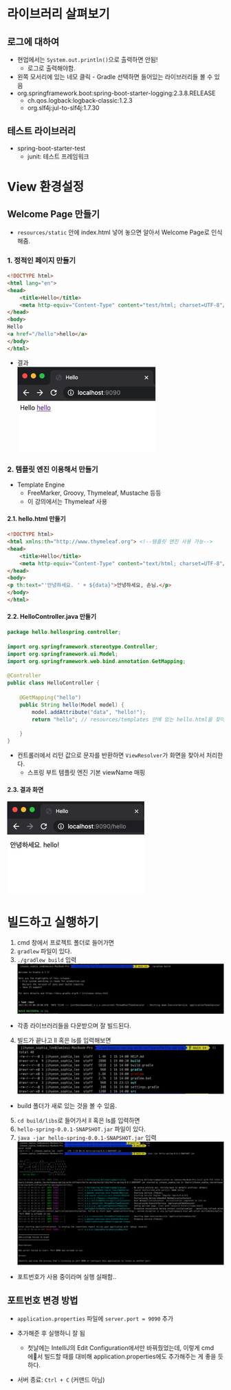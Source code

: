 # 라이브러리 살펴보기

## 로그에 대하여
- 현업에서는 `System.out.println()`으로 출력하면 안됨!
  - 로그로 출력해야함.
- 왼쪽 모서리에 있는 네모 클릭 - Gradle 선택하면 들어있는 라이브러리들 볼 수 있음
- org.springframework.boot:spring-boot-starter-logging:2.3.8.RELEASE
  - ch.qos.logback:logback-classic:1.2.3
  - org.slf4j:jul-to-slf4j:1.7.30

## 테스트 라이브러리
- spring-boot-starter-test
  - junit: 테스트 프레임워크

# View 환경설정

## Welcome Page 만들기
- `resources/static` 안에 index.html 넣어 놓으면 알아서 Welcome Page로 인식해줌.
### 1. 정적인 페이지 만들기
```html
<!DOCTYPE html>
<html lang="en">
<head>
    <title>Hello</title>
    <meta http-equiv="Content-Type" content="test/html; charset=UTF-8"/>
</head>
<body>
Hello
<a href="/hello">hello</a>
</body>
</html>
```
- 결과<br/>
![screenshot](./img/day2_index.png)
### 2. 템플릿 엔진 이용해서 만들기
- Template Engine
  - FreeMarker, Groovy, Thymeleaf, Mustache 등등
  - 이 강의에서는 Thymeleaf 사용

#### 2.1. hello.html 만들기
```html
<!DOCTYPE html>
<html xmlns:th="http://www.thymeleaf.org"> <!--템플릿 엔진 사용 가능-->
<head>
    <title>Hello</title>
    <meta http-equiv="Content-Type" content="text/html; charset=UTF-8"/>
</head>
<body>
<p th:text="'안녕하세요. ' + ${data}">안녕하세요, 손님.</p>
</body>
</html>
```

#### 2.2. HelloController.java 만들기
```java
package hello.hellospring.controller;

import org.springframework.stereotype.Controller;
import org.springframework.ui.Model;
import org.springframework.web.bind.annotation.GetMapping;

@Controller
public class HelloController {

    @GetMapping("hello")
    public String hello(Model model) {
        model.addAttribute("data", "hello!");
        return "hello"; // resources/templates 안에 있는 hello.html을 찾아줘

    }
}

```
- 컨트롤러에서 리턴 값으로 문자를 반환하면 `ViewResolver`가 화면을 찾아서 처리한다.
  - 스프링 부트 템플릿 엔진 기본 viewName 매핑


#### 2.3. 결과 화면
![screenshot](img/day2_hello.png)

# 빌드하고 실행하기

1. cmd 창에서 프로젝트 폴더로 들어가면
2. `gradlew` 파일이 있다.
3. `./gradlew build` 입력<br/>
![screenshot](./img/day2_build1.png)
- 각종 라이브러리들을 다운받으며 잘 빌드된다.

4. 빌드가 끝나고 ll 혹은 ls를 입력해보면<br/>
![screenshot](./img/day2_build2.png)
- build 폴더가 새로 있는 것을 볼 수 있음.
5. `cd build/libs`로 들어가서 ll 혹은 ls를 입력하면
6. `hello-spring-0.0.1-SNAPSHOT.jar` 파일이 있다.
7. `java -jar hello-spring-0.0.1-SNAPSHOT.jar` 입력<br/>
![screenshot](img/day2_build3.png)
- 포트번호가 사용 중이라며 실행 실패함..

## 포트번호 변경 방법
- `application.properties` 파일에 `server.port = 9090` 추가
- 추가해준 후 실행하니 잘 됨
  - 첫날에는 IntelliJ의 Edit Configuration에서만 바꿔줬었는데, 이렇게 cmd에서 빌드할 때를 대비해 application.properties에도 추가해주는 게 좋을 듯하다.

- 서버 종료: `Ctrl + C` (커맨드 아님)